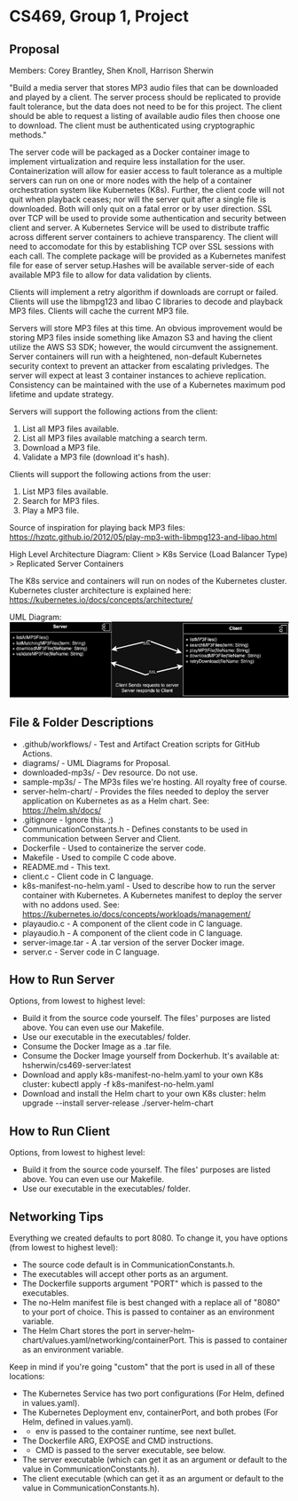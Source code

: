 # CS469, Group 1, Project

## Proposal
Members: Corey Brantley, Shen Knoll, Harrison Sherwin

"Build a media server that stores MP3 audio files that can be downloaded and played by a client. The server process should be replicated to provide fault tolerance, but the data does not need to be for this project. The client should be able to request a listing of available audio files then choose one to download. The client must be authenticated using cryptographic methods."

The server code will be packaged as a Docker container image to implement virtualization and require less installation for the user. Containerization will allow for easier access to fault tolerance as a multiple servers can run on one or more nodes with the help of a container orchestration system like Kubernetes (K8s). Further, the client code will not quit when playback ceases; nor will the server quit after a single file is downloaded. Both will only quit on a fatal error or by user direction.  SSL over TCP will be used to provide some authentication and security between client and server. A Kubernetes Service will be used to distribute traffic across different server containers to achieve transparency. The client will need to accomodate for this by establishing TCP over SSL sessions with each call. The complete package will be provided as a Kubernetes manifest file for ease of server setup.Hashes will be available server-side of each available MP3 file to allow for data validation by clients.

Clients will implement a retry algorithm if downloads are corrupt or failed. Clients will use the libmpg123 and libao C libraries to decode and playback MP3 files. Clients will cache the current MP3 file.

Servers will store MP3 files at this time. An obvious improvement would be storing MP3 files inside something like Amazon S3 and having the client utilize the AWS S3 SDK; however, the would circumvent the assignement. Server containers will run with a heightened, non-default Kubernetes security context to prevent an attacker from escalating privledges.  The server will expect at least 3 container instances to achieve replication. Consistency can be maintained with the use of a Kubernetes maximum pod lifetime and update strategy.

Servers will support the following actions from the client:
1) List all MP3 files available.
2) List all MP3 files available matching a search term.
3) Download a MP3 file.
4) Validate a MP3 file (download it's hash).

Clients will support the following actions from the user:
1) List MP3 files available.
2) Search for MP3 files.
3) Play a MP3 file.

Source of inspiration for playing back MP3 files: https://hzqtc.github.io/2012/05/play-mp3-with-libmpg123-and-libao.html

High Level Architecture Diagram:
Client > K8s Service (Load Balancer Type) > Replicated Server Containers

The K8s service and containers will run on nodes of the Kubernetes cluster. Kubernetes cluster architecture is explained here: https://kubernetes.io/docs/concepts/architecture/

UML Diagram:
![MP3DownloadAndPlay.png](diagrams/MP3DownloadAndPlay.png)

## File & Folder Descriptions
- .github/workflows/ - Test and Artifact Creation scripts for GitHub Actions.
- diagrams/ - UML Diagrams for Proposal.
- downloaded-mp3s/ - Dev resource. Do not use.
- sample-mp3s/ - The MP3s files we're hosting. All royalty free of course.
- server-helm-chart/ - Provides the files needed to deploy the server application on Kubernetes as as a Helm chart. See: https://helm.sh/docs/
- .gitignore - Ignore this. ;)
- CommunicationConstants.h - Defines constants to be used in communication between Server and Client.
- Dockerfile - Used to containerize the server code.
- Makefile - Used to compile C code above.
- README.md - This text.
- client.c - Client code in C language.
- k8s-manifest-no-helm.yaml - Used to describe how to run the server container with Kubernetes. A Kubernetes manifest to deploy the server with no addons used. See: https://kubernetes.io/docs/concepts/workloads/management/
- playaudio.c - A component of the client code in C language.
- playaudio.h - A component of the client code in C language.
- server-image.tar - A .tar version of the server Docker image.
- server.c - Server code in C language.


## How to Run Server
Options, from lowest to highest level:
- Build it from the source code yourself. The files' purposes are listed above. You can even use our Makefile.
- Use our executable in the executables/ folder.
- Consume the Docker Image as a .tar file.
- Consume the Docker Image yourself from Dockerhub. It's available at: hsherwin/cs469-server:latest
- Download and apply k8s-manifest-no-helm.yaml to your own K8s cluster: kubectl apply -f k8s-manifest-no-helm.yaml
- Download and install the Helm chart to your own K8s cluster: helm upgrade --install server-release ./server-helm-chart

## How to Run Client
Options, from lowest to highest level:
- Build it from the source code yourself. The files' purposes are listed above. You can even use our Makefile.
- Use our executable in the executables/ folder.

## Networking Tips
Everything we created defaults to port 8080. To change it, you have options (from lowest to highest level):
-  The source code default is in CommunicationConstants.h.
- The executables will accept other ports as an argument.
- The Dockerfile supports argument "PORT" which is passed to the executables.
- The no-Helm manifest file is best changed with a replace all of "8080" to your port of choice. This is passed to container as an environment variable.
- The Helm Chart stores the port in server-helm-chart/values.yaml/networking/containerPort. This is passed to container as an environment variable.

Keep in mind if you're going "custom" that the port is used in all of these locations:
- The Kubernetes Service has two port configurations (For Helm, defined in values.yaml).
- The Kubernetes Deployment env, containerPort, and both probes (For Helm, defined in values.yaml).
- - env is passed to the container runtime, see next bullet.
- The Dockerfile ARG, EXPOSE and CMD instructions.
- - CMD is passed to the server executable, see below.
- The server executable (which can get it as an argument or default to the value in CommunicationConstants.h).
- The client executable (which can get it as an argument or default to the value in CommunicationConstants.h).
